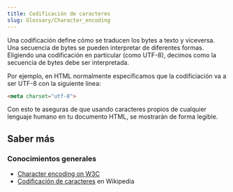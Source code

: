 ```yaml
---
title: Codificación de caracteres
slug: Glossary/Character_encoding
---
```


Una codificación define cómo se traducen los bytes a texto y viceversa. Una secuencia de bytes se pueden interpretar de diferentes formas. Eligiendo una codificación en particular (como UTF-8), decimos como la secuencia de bytes debe ser interpretada.

Por ejemplo, en HTML normalmente especificamos que la codificiación va a ser UTF-8 con la siguiente linea:

```html
<meta charset="utf-8">
```

Con esto te aseguras de que usando caracteres propios de cualquier lenguaje humano en tu documento HTML, se mostrarán de forma legible.

## Saber más

### Conocimientos generales

- [Character encoding on W3C](https://www.w3.org/International/articles/definitions-characters/)
- [Codificación de caracteres](https://es.wikipedia.org/wiki/Codificación_de_caracteres) en Wikipedia
